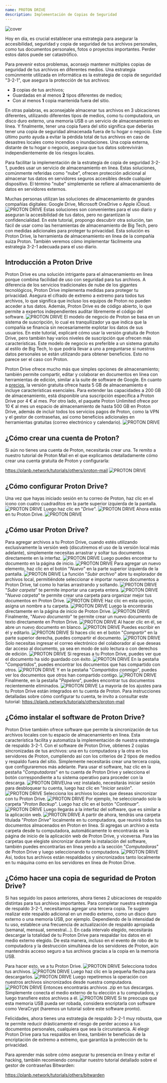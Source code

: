 ```yaml
---
name: PROTON DRIVE
description: Implementación de Copias de Seguridad
---
```

![cover](assets/cover.webp)

Hoy en día, es crucial establecer una estrategia para asegurar la accesibilidad, seguridad y copia de seguridad de tus archivos personales, como tus documentos personales, fotos o proyectos importantes. Perder estos datos puede ser catastrófico.

Para prevenir estos problemas, aconsejo mantener múltiples copias de seguridad de tus archivos en diferentes medios. Una estrategia comúnmente utilizada en informática es la estrategia de copia de seguridad "3-2-1", que asegura la protección de tus archivos:
- **3** copias de tus archivos;
- Guardadas en al menos **2** tipos diferentes de medios;
- Con al menos **1** copia mantenida fuera del sitio.

En otras palabras, es aconsejable almacenar tus archivos en 3 ubicaciones diferentes, utilizando diferentes tipos de medios, como tu computadora, un disco duro externo, una memoria USB o un servicio de almacenamiento en línea. Y finalmente, tener una copia fuera del sitio significa que deberías tener una copia de seguridad almacenada fuera de tu hogar o negocio. Este último punto ayuda a evitar la pérdida total de tus archivos en caso de desastres locales como incendios o inundaciones. Una copia externa, distante de tu hogar o negocio, asegura que tus datos sobrevivirán independientemente de los riesgos locales.

Para facilitar la implementación de la estrategia de copia de seguridad 3-2-1, puedes usar un servicio de almacenamiento en línea. Estas soluciones, comúnmente referidas como "nube", ofrecen protección adicional al almacenar tus datos en servidores seguros accesibles desde cualquier dispositivo. El término "nube" simplemente se refiere al almacenamiento de datos en servidores externos.

Muchas personas utilizan las soluciones de almacenamiento de grandes compañías digitales: Google Drive, Microsoft OneDrive o Apple iCloud.
![PROTON DRIVE](assets/notext/01.webp)
Estas soluciones son convenientes para el uso diario y aseguran la accesibilidad de tus datos, pero no garantizan la confidencialidad. En este tutorial, propongo descubrir otra solución, tan fácil de usar como las herramientas de almacenamiento de Big Tech, pero con medidas adicionales para proteger tu privacidad. Esta solución es Proton Drive, la herramienta de almacenamiento en línea de la compañía suiza Proton. También veremos cómo implementar fácilmente una estrategia 3-2-1 adecuada para el uso diario.

## Introducción a Proton Drive
Proton Drive es una solución intrigante para el almacenamiento en línea porque combina facilidad de uso con seguridad para tus archivos. A diferencia de los servicios tradicionales de nube de los gigantes tecnológicos, Proton Drive implementa medidas para proteger tu privacidad. Asegura el cifrado de extremo a extremo para todos tus archivos, lo que significa que incluso los equipos de Proton no pueden acceder a tus datos. Además, Proton Drive es de código abierto, lo que permite a expertos independientes auditar libremente el código del software.
![PROTON DRIVE](assets/notext/02.webp)
El modelo de negocio de Proton se basa en un sistema de suscripción, lo cual es tranquilizador ya que indica que la compañía se financia sin necesariamente explotar los datos de sus usuarios. En este tutorial, explicaré cómo usar la versión gratuita de Proton Drive, pero también hay varios niveles de suscripción que ofrecen más características. Este modelo de negocio es preferible a un sistema gratuito al estilo de Big Tech, lo que podría llevar a uno a preguntarse si nuestros datos personales se están utilizando para obtener beneficios. Esto no parece ser el caso con Proton.

Proton Drive ofrece mucho más que simples opciones de almacenamiento; también permite compartir, editar y colaborar en documentos en línea con herramientas de edición, similar a la suite de software de Google.
En cuanto a [precios](https://proton.me/pricing), la versión gratuita ofrece hasta 5 GB de almacenamiento e incluye características esenciales. Para extender las capacidades a 200 GB de almacenamiento, está disponible una suscripción específica a Proton Drive por 4 € al mes. Por otro lado, el paquete Proton Unlimited ofrece por 10 € al mes un espacio de almacenamiento de hasta 500 GB en Proton Drive, además de incluir todos los servicios pagos de Proton, como la VPN y el gestor de contraseñas, así como beneficios adicionales en herramientas gratuitas (correo electrónico y calendario). ![PROTON DRIVE](assets/notext/03.webp)
## ¿Cómo crear una cuenta de Proton?

Si aún no tienes una cuenta de Proton, necesitarás crear una. Te remito a nuestro tutorial de Proton Mail en el que explicamos detalladamente cómo crear una cuenta gratuita de Proton y configurarla:

https://planb.network/tutorials/others/proton-mail
![PROTON DRIVE](assets/notext/04.webp)
## ¿Cómo configurar Proton Drive?

Una vez que hayas iniciado sesión en tu correo de Proton, haz clic en el icono con cuatro cuadraditos en la parte superior izquierda de la pantalla.
![PROTON DRIVE](assets/notext/05.webp)
Luego haz clic en "*Drive*".
![PROTON DRIVE](assets/notext/06.webp)
Ahora estás en tu Proton Drive.
![PROTON DRIVE](assets/notext/07.webp)
## ¿Cómo usar Proton Drive?
Para agregar archivos a tu Proton Drive, cuando estés utilizando exclusivamente la versión web (discutiremos el uso de la versión local más adelante), simplemente necesitas arrastrar y soltar tus documentos directamente en la interfaz. ![PROTON DRIVE](assets/notext/08.webp) Luego puedes encontrar tu documento en la página de inicio. ![PROTON DRIVE](assets/notext/09.webp) Para agregar un nuevo elemento, haz clic en el botón "*Nuevo*" en la parte superior izquierda de la pantalla. ![PROTON DRIVE](assets/notext/10.webp) La función "*Subir archivo*" abre tu explorador de archivos local, permitiéndote seleccionar e importar nuevos documentos a Proton Drive, tal como lo harías arrastrando y soltando. ![PROTON DRIVE](assets/notext/11.webp) "*Subir carpeta*" te permite importar una carpeta entera. ![PROTON DRIVE](assets/notext/12.webp) "*Nueva carpeta*" te permite crear una carpeta para organizar mejor tus documentos en Proton Drive. ![PROTON DRIVE](assets/notext/13.webp) Haz clic en esta opción, asigna un nombre a tu carpeta. ![PROTON DRIVE](assets/notext/14.webp) Luego la encontrarás directamente en la página de inicio de Proton Drive. ![PROTON DRIVE](assets/notext/15.webp) Finalmente, "*Nuevo documento*" te permite crear un nuevo documento de texto directamente en Proton Drive. ![PROTON DRIVE](assets/notext/16.webp) Al hacer clic en él, se abre un nuevo documento en blanco. ![PROTON DRIVE](assets/notext/17.webp) Puedes escribir en él y editarlo. ![PROTON DRIVE](assets/notext/18.webp) Si haces clic en el botón "*Compartir*" en la parte superior derecha, puedes compartir el documento. ![PROTON DRIVE](assets/notext/19.webp) Solo necesitas ingresar el correo electrónico del colaborador al que deseas dar acceso al documento, ya sea en modo de solo lectura o con derechos de edición. ![PROTON DRIVE](assets/notext/20.webp) Si regresas a tu Proton Drive, puedes ver que el documento ha sido guardado con éxito. ![PROTON DRIVE](assets/notext/21.webp) En la pestaña "*Compartidos*", puedes encontrar los documentos que has compartido con otros. ![PROTON DRIVE](assets/notext/22.webp) Y en la pestaña "*Compartidos conmigo*", puedes ver los documentos que otros han compartido contigo. ![PROTON DRIVE](assets/notext/23.webp) Finalmente, en la pestaña "*Papelera*", puedes encontrar tus documentos recientemente eliminados. ![PROTON DRIVE](assets/notext/24.webp) La mayoría de los ajustes para tu Proton Drive están integrados en tu cuenta de Proton. Para instrucciones detalladas sobre cómo configurar tu cuenta, te invito a consultar este tutorial:
https://planb.network/tutorials/others/proton-mail

## ¿Cómo instalar el software de Proton Drive?
Proton Drive también ofrece software que permite la sincronización de tus archivos locales con tu espacio de almacenamiento en línea. Esta característica facilita y automatiza la implementación de nuestra estrategia de respaldo 3-2-1. Con el software de Proton Drive, obtienes 2 copias sincronizadas de tus archivos: una en tu computadora y la otra en los servidores de Proton, cumpliendo así con los criterios de 2 tipos de medios y respaldo fuera del sitio. Simplemente necesitarás crear una tercera copia, que configuraremos más adelante.
Para usar el software, haz clic en la pestaña "*Computadoras*" en tu cuenta de Proton Drive y selecciona el botón correspondiente a tu sistema operativo para proceder con la descarga.
![PROTON DRIVE](assets/notext/25.webp)Una vez instalado, necesitarás iniciar sesión para desbloquear tu cuenta, luego haz clic en "*Iniciar sesión*".
![PROTON DRIVE](assets/notext/26.webp)
Selecciona los archivos locales que deseas sincronizar con tu Proton Drive.
![PROTON DRIVE](assets/notext/27.webp)
Por ejemplo, he seleccionado solo la carpeta "*Proton Backup*". Luego haz clic en el botón "*Continuar*".
![PROTON DRIVE](assets/notext/28.webp)
Luego llegarás a la interfaz del software, que es similar a la aplicación web.
![PROTON DRIVE](assets/notext/29.webp)
A partir de ahora, tendrás una carpeta titulada "*Proton Drive*" localmente en tu computadora, que reunirá todos tus documentos almacenados en Proton en línea. Si agregas un archivo a esta carpeta desde tu computadora, automáticamente lo encontrarás en la página de inicio de la aplicación web de Proton Drive, y viceversa. Para las carpetas que elegiste sincronizar durante la instalación del software, también puedes encontrarlas en línea yendo a la sección "*Computadoras*" de Proton Drive y luego seleccionando tu computadora.
![PROTON DRIVE](assets/notext/30.webp)
Así, todos tus archivos están respaldados y sincronizados tanto localmente en tu máquina como en los servidores en línea de Proton Drive.

## ¿Cómo hacer una copia de seguridad de Proton Drive?

Si has seguido los pasos anteriores, ahora tienes 2 ubicaciones de respaldo distintas para tus archivos importantes. Para completar nuestra estrategia de respaldo 3-2-1, necesitamos agregar una tercera copia.
Te sugiero realizar este respaldo adicional en un medio externo, como un disco duro externo o una memoria USB, por ejemplo. Dependiendo de la intensidad de tu uso, establece una frecuencia de actualización de respaldo apropiada (semanal, mensual, semestral...). En cada intervalo elegido, necesitarás descargar la totalidad de tu Proton Drive para respaldar los datos en el medio externo elegido. De esta manera, incluso en el evento de robo de tu computadora y la destrucción simultánea de los servidores de Proton, aún mantendrás acceso seguro a tus archivos gracias a la copia en la memoria USB.

Para hacer esto, ve a tu Proton Drive.
![PROTON DRIVE](assets/notext/31.webp)
Selecciona todos tus archivos.
![PROTON DRIVE](assets/notext/32.webp)
Luego haz clic en la pequeña flecha para descargarlos.
![PROTON DRIVE](assets/notext/33.webp)
Luego repetiremos la operación con nuestros archivos sincronizados desde nuestra computadora.
![PROTON DRIVE](assets/notext/34.webp)
Entonces encontrarás archivos .zip en tus descargas. Simplemente conecta el medio externo de tu elección a tu computadora, y luego transfiere estos archivos a él.
![PROTON DRIVE](assets/notext/35.webp)
Si te preocupa que esta memoria USB pueda ser robada, considera encriptarla con software como VeraCrypt (haremos un tutorial sobre este software pronto).

Felicidades, ahora tienes una estrategia de respaldo 3-2-1 muy robusta, que te permite reducir drásticamente el riesgo de perder acceso a tus documentos personales, cualquiera que sea la circunstancia. Al elegir Proton Drive para tus respaldos en línea, también te beneficias de la encriptación de extremo a extremo, que garantiza la protección de tu privacidad.

Para aprender más sobre cómo asegurar tu presencia en línea y evitar el hacking, también recomiendo consultar nuestro tutorial detallado sobre el gestor de contraseñas Bitwarden:

https://planb.network/tutorials/others/bitwarden